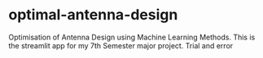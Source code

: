 # optimal-antenna-design
Optimisation of Antenna Design using Machine Learning Methods. This is the streamlit app for my 7th Semester major project.
Trial and error